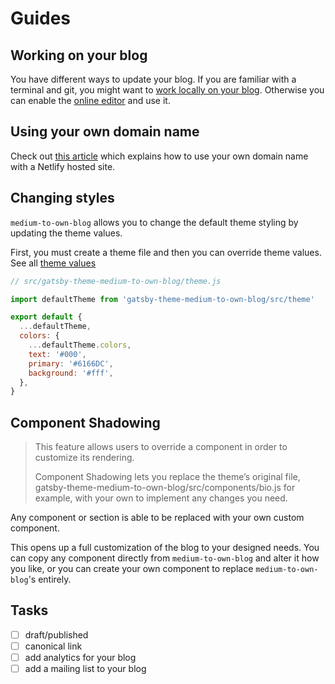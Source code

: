 # Guides

## Working on your blog

You have different ways to update your blog. If you are familiar with a terminal and git, you might want to [work locally on your blog](./local-workflow.md). Otherwise you can enable the [online editor](./online-workflow.md) and use it.

## Using your own domain name

Check out [this article](https://css-tricks.com/using-your-domain-with-a-netlify-hosted-site/) which explains how to use your own domain name with a Netlify hosted site.

## Changing styles

`medium-to-own-blog` allows you to change the default theme styling by updating the theme values.

First, you must create a theme file and then you can override theme values. See all [theme values](../gatsby-theme/src/theme.js)

```js
// src/gatsby-theme-medium-to-own-blog/theme.js

import defaultTheme from 'gatsby-theme-medium-to-own-blog/src/theme'

export default {
  ...defaultTheme,
  colors: {
    ...defaultTheme.colors,
    text: '#000',
    primary: '#6166DC',
    background: '#fff',
  },
}
```

## Component Shadowing

> This feature allows users to override a component in order to customize its rendering.
>
> Component Shadowing lets you replace the theme’s original file, gatsby-theme-medium-to-own-blog/src/components/bio.js for example, with your own to implement any changes you need.

Any component or section is able to be replaced with your own custom component.

This opens up a full customization of the blog to your designed needs. You can copy any component directly from `medium-to-own-blog` and alter it how you like, or you can create your own component to replace `medium-to-own-blog`'s entirely.

## Tasks

- [ ] draft/published
- [ ] canonical link
- [ ] add analytics for your blog
- [ ] add a mailing list to your blog
